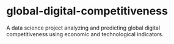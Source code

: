 # global-digital-competitiveness
A data science project analyzing and predicting global digital competitiveness using economic and technological indicators.
